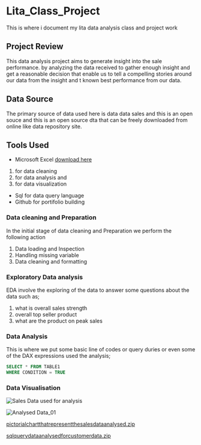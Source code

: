 # Lita_Class_Project
This is where i document my lita data analysis class and project work
## Project Review
This data analysis project aims to generate insight into the sale performance. by analyzing the data received to gather enough insight and get a reasonable decision that enable us to tell a compelling stories around our data from the insight and t known best performance from our data.

## Data Source
The primary source of data used here is data data sales and this is an open souce and this is an open source dta that can be freely downloaded from online like data repository site.

## Tools Used
- Microsoft Excel [download here](https://www.microsoft.com)
1. for data cleaning
2. for data analysis and
3. for data visualization
- Sql for data query language
- Github for portifolio building

 ### Data cleaning and Preparation
  In the initial stage of data cleaning and Preparation we perform the following action
1. Data loading and Inspection
2. Handling missing variable
3. Data cleaning and formatting

### Exploratory Data analysis
 EDA involve the exploring of the data to answer some questions about the data such as;
 1. what is overall sales strength
 2. overall top seller product
 3. what are the product on peak sales
### Data Analysis
This is where we put some basic line of codes or query duries or even some of the DAX expressions used the analysis;
```SQL
SELECT * FROM TABLE1
WHERE CONDITION = TRUE
```

### Data Visualisation
![Sales Data used for analysis ](https://github.com/user-attachments/assets/c124fe6f-3137-4d33-ae64-b126a1864306)

![Analysed Data_01](https://github.com/user-attachments/assets/09a25e3a-fa66-4cfe-8f81-b9f40943abb8)

[pictorialchartthatrepresentthesalesdataanalysed.zip](https://github.com/user-attachments/files/17639132/pictorialchartthatrepresentthesalesdataanalysed.zip)

[sqlquerydataanalysedforcustomerdata.zip](https://github.com/user-attachments/files/17639133/sqlquerydataanalysedforcustomerdata.zip)


